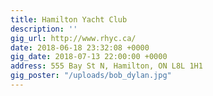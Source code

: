 ```yaml
---
title: Hamilton Yacht Club
description: ''
gig_url: http://www.rhyc.ca/
date: 2018-06-18 23:32:08 +0000
gig_date: 2018-07-13 22:00:00 +0000
address: 555 Bay St N, Hamilton, ON L8L 1H1
gig_poster: "/uploads/bob_dylan.jpg"
---
```

